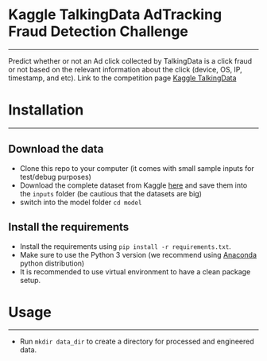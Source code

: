 # Kaggle TalkingData AdTracking Fraud Detection Challenge
-----
Predict whether or not an Ad click collected by TalkingData is a click fraud or not based on
the relevant information about the click (device, OS, IP, timestamp, and etc). Link to the
competition page [Kaggle TalkingData](https://www.kaggle.com/c/talkingdata-adtracking-fraud-detection)

# Installation
-----

## Download the data
* Clone this repo to your computer (it comes with small sample inputs for test/debug purposes)
* Download the complete dataset from Kaggle [here](https://www.kaggle.com/c/talkingdata-adtracking-fraud-detection/data) and save them into the ```inputs``` folder (be cautious that the datasets are big)
* switch into the model folder ```cd model```

## Install the requirements
* Install the requirements using ```pip install -r requirements.txt```.
 * Make sure to use the Python 3 version (we recommend using [Anaconda](https://anaconda.org/anaconda/python) python distribution)
 * It is recommended to use virtual environment to have a clean package setup.

# Usage
-----
* Run ```mkdir data_dir``` to create a directory for processed and engineered data.

